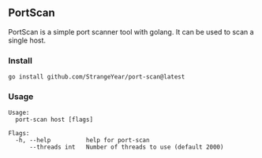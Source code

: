 ## PortScan

PortScan is a simple port scanner tool with golang. It can be used to scan a single host.

### Install

```
go install github.com/StrangeYear/port-scan@latest
```

### Usage

```
Usage:
  port-scan host [flags]

Flags:
  -h, --help          help for port-scan
      --threads int   Number of threads to use (default 2000)
```
